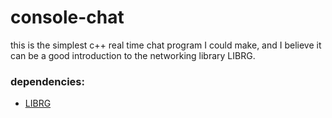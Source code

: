 # console-chat
this is the simplest c++ real time chat program I could make, and I believe it can be a good introduction to the networking library LIBRG.

### dependencies: ###
* [LIBRG](https://github.com/librg/librg "librg")
